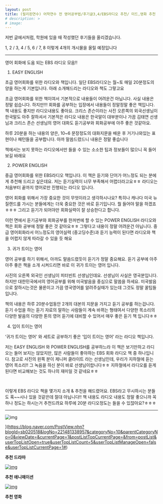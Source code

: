 ```yaml
---
layout: post
title: (필리핀연수) 어학연수 전 영어공부법/후기글3,4/EBS라디오 추천/ 미드,영화 추천
# description: >
# image: 
---
```

저번 글에서처럼, 학원에 있을 때 작성했던 후기들을 올리겠습니다. 

1, 2  /  3, 4  / 5, 6  / 7, 8 이렇게 4개의 개시물을 올릴 예정입니다
***
영어 회화에 도움 되는 EBS 라디오 모음!!


1. EASY ENGLISH

초급 영어회화를 위한 라디오와 책입니다. 일단 EBS라디오는 월~토 매일 20분정도의 양을 하는게 기본입니다. 아래 소개해드리는 라디오와 책도 그렇고요

초급 영어회화를 위한 책이여서 기본적으로 내용들이 어려운건 아닙니다. 사실 내용은 정말 쉽습니다. 하지만!!! 회화를 공부하는 입장에서 내용들이 정말정말 좋은 책입니다. 책 내용도 좋지만 라디오내용도 좋아요. 크리스 존슨이라는 사진 오른쪽의 외국선생님이 한국말도 아주 잘하셔서 기본적은 라디오 내용은 한국말이 대부분이나 가끔 김태연 선생님과 크리스 존슨 선생님의 영어 대화도 듣기공부와 회화공부에 아주 좋은 것같아요.

하루 20분을 하는 내용의 양은, 10~6 문장정도의 대화지문을 배운 후 거기나와있는 표현이나 패턴들을 공부합니다. 아까 말씀드렸드니 내용은 정말 좋습니다

책에서는 보지 못하는 라디오에서만 들을 수 있는 소소한 팁과 정보들이 많으니 꼭 들어보길 바래요


2. POWER ENGLISH

중급 영어회화를 위한 EBS라디오 책입니다. 이 책은 듣기와 단어가 어느정도 되는 분에게 추천해 드리고 싶은데요. 저는 듣기실력이 너무 부족해서 어렵더라고요ㅎㅎ 라디오는 처음부터 끝까지 영어로만 진행되는 라디오 입니다.

영어 회화를 위해서 가장 중요한 것이 무엇이라고 생각하시나요? 특히나 캐나다 미국 뉴질랜드를 가시는 분들에게는 더욱 중요한 것은 바로 듣기입니다. 뭘 들어야 말을 하겠죠ㅎㅎㅎ 그리고 듣기가 되어야만 회화실력이 잘 상승한다고 합니다.

이런 면에서 듣기공부와 회화공부를 한꺼번에 할 수 있는 POWER ENGLISH 라디오와 책은 회화 공부에 정말 좋은 것 같아요ㅎㅎ 그렇다고 내용이 정말 어려운건 아닙니다. 중급 영어회화라서 어느정도의 영어실력 (중고딩수준)과 듣기 능력이 된다면 라디오와 책을 어렵지 않게 따라갈 수 있을 듯 해요


3. 귀가 트이는 영어

영어 공부를 하기 위해서, 아까도 말씀드렸듯이 듣기가 정말 중요해요. 듣기 공부에 아주아주 좋은 책을 소개 시켜드리면 바로 이 귀가 트이는 영어 입니다.

사진의 오른쪽 외국인 선생님이 피터빈트 선생님인데요. 선생님이 사실은 영국분입니다. 하지만 대한민국에서의 영어공부를 위해 미국발음을 중심으로 말씀을 하세요. 미국발음으로 잘하시는것은 물론이고 가끔 영국영어를 알려주실때가 있는데 그것도 정말 꿀팁들입니다.

책의 내용은 하루 20분수업동안 2개의 대본의 지문을 가지고 듣기 공부를 하는겁니다. 듣기 수업을 하는 듣기 자료의 말하는 사람들이 계속 바뀌는 형태여서 다양한 목소리의 다양한 발음의 다양한 톤의 영어 듣기에 대비할 수 있어서 매우 좋은 듣기 책 입니다ㅎㅎ


4. 입이 트이는 영어

‘귀가 트이는 영어’ 와 세트로 공부하기 좋은 ‘입이 트이는 영어’ 라는 라디오 책입니다.

저는 EASY ENGLISH 와 POWER ENGLISH를 공부하느라 이 책은 보기만하고 라디오는 들어 보지는 않았지만, 많은 사람들이 좋아하는 EBS 회화 라디오 책 중 하나입니다. 참고로 사진의 왼쪽 분이 제니퍼 클라이트 라는 선생님인데, 우리가 지하철에 듣는 영어 목소리!! 그 녹음을 하신 분이 바로 선생님이랍니다ㅎㅎ 지하철에서 라디오를 듣게 된다면 비교해보는 것도 하나의 재미일 것 같네요ㅎㅎ


​

이렇게 EBS 라디오 책을 몇가지 소개 & 추천을 해드렸어요. EBS라고 무시하시는 분들도 혹~~시나 있을 것같은데 절대 아닙니다!! 책 내용도 라디오 내용도 정말 좋으니까 꼭 하나 정도는 하시는거 추천드려요 하루에 20분 라디오정도는 들을 수 있잖아요?ㅎㅎㅎ   

***

![img](https://blogfiles.pstatic.net/MjAxOTAzMDdfMTk2/MDAxNTUxOTMyNjA2ODU1.qjSUVqCcckTwjvB-fdgvVqzYZDznBb3sDzVrDeirpvkg.gHUU8QJsIrXhdhrqQUFpN3E8nf3G0WN8nyxHTjuz4aYg.PNG.sb020518/SE-3b66fc72-fc26-4ea2-92c7-0a44b3533d2f.png)

](https://blog.naver.com/PostView.nhn?blogId=sb020518&logNo=221481338957&categoryNo=10&parentCategoryNo=0&viewDate=&currentPage=1&postListTopCurrentPage=&from=postList&userTopListOpen=true&userTopListCount=5&userTopListManageOpen=false&userTopListCurrentPage=1#)

**추천 드라마**

[![img](https://postfiles.pstatic.net/MjAxOTAzMDdfMTg0/MDAxNTUxOTM3NjM0MjE3.Sdq3ZkMYclSMsyn07pWe8pqx1sH77Dvm1F4bGJFnVK8g.xxgjYRQOeNz2kd_uviuSbc0oIgFXXTPJdDxTNJI3Ip4g.PNG.sb020518/image.png?type=w773)](https://blog.naver.com/PostView.nhn?blogId=sb020518&logNo=221481338957&categoryNo=10&parentCategoryNo=0&viewDate=&currentPage=1&postListTopCurrentPage=&from=postList&userTopListOpen=true&userTopListCount=5&userTopListManageOpen=false&userTopListCurrentPage=1#)

**추천 애니매이션**

[![img](https://postfiles.pstatic.net/MjAxOTAzMDdfNzUg/MDAxNTUxOTM3NjM3NTg2.iwHKJp7qfXOi4CCDtqNRGZFlZZIMbHpQl99fImFthiog.kkmWYYzOHUc4uYpgl1tCVZSQFKRkWln6cNn_n9PsPvUg.PNG.sb020518/image.png?type=w773)](https://blog.naver.com/PostView.nhn?blogId=sb020518&logNo=221481338957&categoryNo=10&parentCategoryNo=0&viewDate=&currentPage=1&postListTopCurrentPage=&from=postList&userTopListOpen=true&userTopListCount=5&userTopListManageOpen=false&userTopListCurrentPage=1#)

**추천 영화**